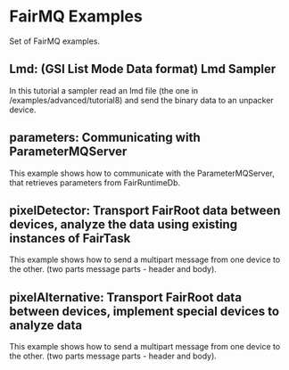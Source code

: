 # FairMQ Examples

Set of FairMQ examples.


## Lmd: (GSI List Mode Data format) Lmd Sampler

In this tutorial a sampler read an lmd file (the one in /examples/advanced/tutorial8) and send the binary data to an unpacker device.


## parameters: Communicating with ParameterMQServer

This example shows how to communicate with the ParameterMQServer, that retrieves parameters from FairRuntimeDb.


## pixelDetector: Transport FairRoot data between devices, analyze the data using existing instances of FairTask

This example shows how to send a multipart message from one device to the other. (two parts message parts - header and body).


## pixelAlternative: Transport FairRoot data between devices, implement special devices to analyze data

This example shows how to send a multipart message from one device to the other. (two parts message parts - header and body).
